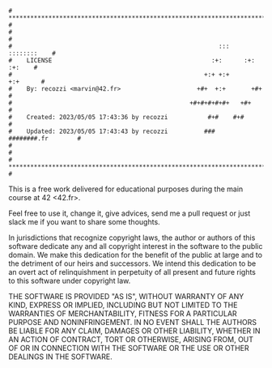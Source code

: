 ```
# **************************************************************************** #
#                                                                              #
#                                                         :::      ::::::::    #
#    LICENSE                                            :+:      :+:    :+:    #
#                                                     +:+ +:+         +:+      #
#    By: recozzi <marvin@42.fr>                     +#+  +:+       +#+         #
#                                                 +#+#+#+#+#+   +#+            #
#    Created: 2023/05/05 17:43:36 by recozzi           #+#    #+#              #
#    Updated: 2023/05/05 17:43:43 by recozzi          ###   ########.fr        #
#                                                                              #
# **************************************************************************** #
```
This is a free work delivered for educational purposes during the main course at
42 <42.fr>.

Feel free to use it, change it, give advices, send me a pull request or just 
slack me if you want to share some thoughts.

In jurisdictions that recognize copyright laws, the author or authors of this 
software dedicate any and all copyright interest in the software to the public 
domain. We make this dedication for the benefit of the public at large and to 
the detriment of our heirs and successors. We intend this dedication to be an 
overt act of relinquishment in perpetuity of all present and future rights to 
this software under copyright law.

THE SOFTWARE IS PROVIDED "AS IS", WITHOUT WARRANTY OF ANY KIND, EXPRESS OR 
IMPLIED, INCLUDING BUT NOT LIMITED TO THE WARRANTIES OF MERCHANTABILITY, FITNESS
FOR A PARTICULAR PURPOSE AND NONINFRINGEMENT. IN NO EVENT SHALL THE AUTHORS BE 
LIABLE FOR ANY CLAIM, DAMAGES OR OTHER LIABILITY, WHETHER IN AN ACTION OF 
CONTRACT, TORT OR OTHERWISE, ARISING FROM, OUT OF OR IN CONNECTION WITH THE 
SOFTWARE OR THE USE OR OTHER DEALINGS IN THE SOFTWARE.
